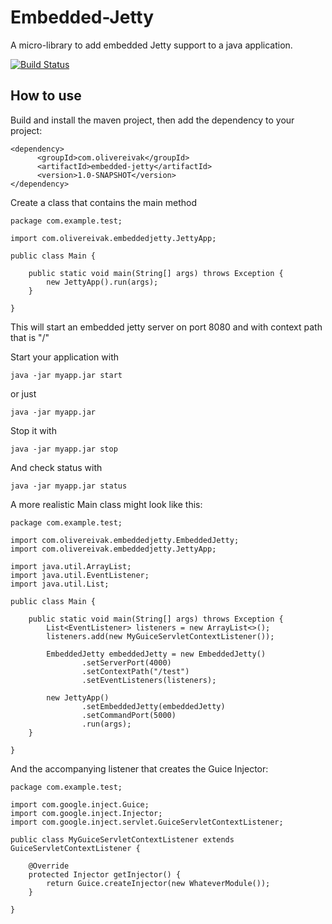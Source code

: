 # Embedded-Jetty

A micro-library to add embedded Jetty support to a java application.

[![Build Status](https://travis-ci.org/OliverEivak/embedded-jetty.svg?branch=master)](https://travis-ci.org/OliverEivak/embedded-jetty)

## How to use
Build and install the maven project, then add the dependency to your project:

```
<dependency>
      <groupId>com.olivereivak</groupId>
      <artifactId>embedded-jetty</artifactId>
      <version>1.0-SNAPSHOT</version>
</dependency>
```

Create a class that contains the main method
```
package com.example.test;

import com.olivereivak.embeddedjetty.JettyApp;

public class Main {

	public static void main(String[] args) throws Exception {
		new JettyApp().run(args);
	}

}
```
This will start an embedded jetty server on port 8080 and with context path that is "/"

Start your application with
```
java -jar myapp.jar start
```
or just
```
java -jar myapp.jar
```

Stop it with 
```
java -jar myapp.jar stop
```

And check status with
```
java -jar myapp.jar status
```

A more realistic Main class might look like this:
```
package com.example.test;

import com.olivereivak.embeddedjetty.EmbeddedJetty;
import com.olivereivak.embeddedjetty.JettyApp;

import java.util.ArrayList;
import java.util.EventListener;
import java.util.List;

public class Main {

	public static void main(String[] args) throws Exception {
		List<EventListener> listeners = new ArrayList<>();
		listeners.add(new MyGuiceServletContextListener());

		EmbeddedJetty embeddedJetty = new EmbeddedJetty()
				.setServerPort(4000)
				.setContextPath("/test")
				.setEventListeners(listeners);

		new JettyApp()
				.setEmbeddedJetty(embeddedJetty)
				.setCommandPort(5000)
				.run(args);
	}

}
```

And the accompanying listener that creates the Guice Injector:
```
package com.example.test;

import com.google.inject.Guice;
import com.google.inject.Injector;
import com.google.inject.servlet.GuiceServletContextListener;

public class MyGuiceServletContextListener extends GuiceServletContextListener {

	@Override
	protected Injector getInjector() {
		return Guice.createInjector(new WhateverModule());
	}
	
}

``` 

